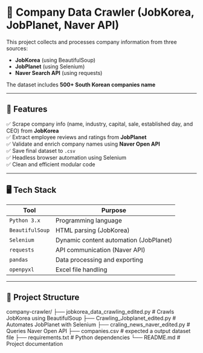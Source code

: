 # 🏢 Company Data Crawler (JobKorea, JobPlanet, Naver API)

This project collects and processes company information from three sources:  
- **JobKorea** (using BeautifulSoup)  
- **JobPlanet** (using Selenium)  
- **Naver Search API** (using requests)

The dataset includes **500+ South Korean companies name**

---

## 📌 Features

✅ Scrape company info (name, industry, capital, sale, established day, and CEO) from **JobKorea**  
✅ Extract employee reviews and ratings from **JobPlanet**  
✅ Validate and enrich company names using **Naver Open API**  
✅ Save final dataset to `.csv`   
✅ Headless browser automation using Selenium  
✅ Clean and efficient modular code  

---

## 🖥️ Tech Stack

| Tool        | Purpose                              |
|-------------|--------------------------------------|
| `Python 3.x`| Programming language                 |
| `BeautifulSoup` | HTML parsing (JobKorea)          |
| `Selenium`  | Dynamic content automation (JobPlanet)|
| `requests`  | API communication (Naver API)        |
| `pandas`    | Data processing and exporting        |
| `openpyxl`  | Excel file handling                  |


---

## 🧱 Project Structure
company-crawler/
├── jobkorea_data_crawling_edited.py # Crawls JobKorea using BeautifulSoup
├── Crawling_Jobplanet_edited.py # Automates JobPlanet with Selenium
├── craling_news_naver_edited.py # Queries Naver Open API
├── companies.csv # expected a output dataset file
├── requirements.txt # Python dependencies
└── README.md # Project documentation
